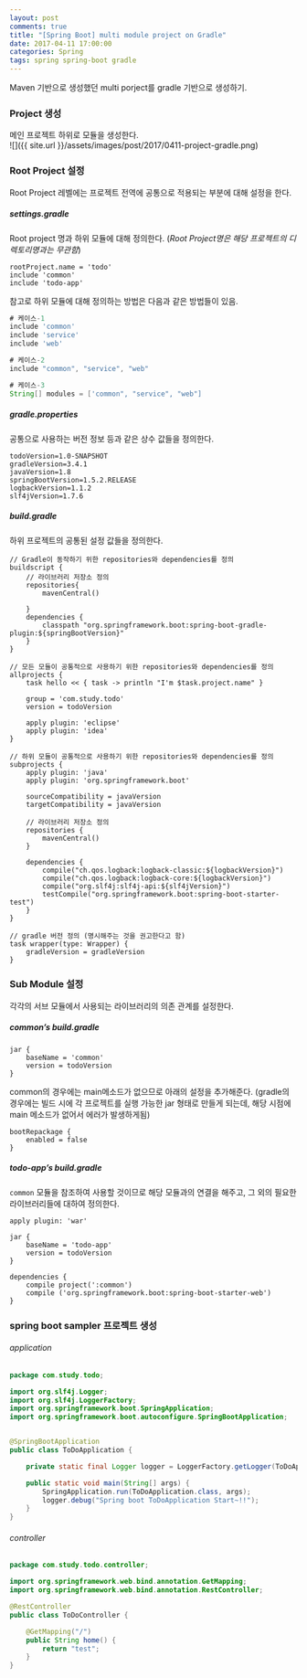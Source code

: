 ```yaml
---
layout: post
comments: true
title: "[Spring Boot] multi module project on Gradle"
date: 2017-04-11 17:00:00
categories: Spring
tags: spring spring-boot gradle
---
```


Maven 기반으로 생성했던 multi porject를 gradle 기반으로 생성하기.

### Project 생성
메인 프로젝트 하위로 모듈을 생성한다.<br/>
![]({{ site.url }}/assets/images/post/2017/0411-project-gradle.png)

### Root Project 설정
Root Project 레벨에는 프로젝트 전역에 공통으로 적용되는 부분에 대해 설정을 한다.

##### settings.gradle
Root project 명과 하위 모듈에 대해 정의한다. (_Root Project명은 해당 프로젝트의 디렉토리명과는 무관함_)
```
rootProject.name = 'todo'
include 'common'
include 'todo-app'
```

참고로 하위 모듈에 대해 정의하는 방법은 다음과 같은 방법들이 있음.
```gradle
# 케이스-1
include 'common'
include 'service'
include 'web'

# 케이스-2
include "common", "service", "web"

# 케이스-3
String[] modules = ['common", "service", "web"]
```

##### gradle.properties
공통으로 사용하는 버전 정보 등과 같은 상수 값들을 정의한다.
```
todoVersion=1.0-SNAPSHOT
gradleVersion=3.4.1
javaVersion=1.8
springBootVersion=1.5.2.RELEASE
logbackVersion=1.1.2
slf4jVersion=1.7.6
```

##### build.gradle
하위 프로젝트의 공통된 설정 값들을 정의한다.
```
// Gradle이 동작하기 위한 repositories와 dependencies를 정의
buildscript {
    // 라이브러리 저장소 정의
    repositories{
        mavenCentral()

    }
    dependencies {
        classpath "org.springframework.boot:spring-boot-gradle-plugin:${springBootVersion}"
    }
}

// 모든 모듈이 공통적으로 사용하기 위한 repositories와 dependencies를 정의
allprojects {
    task hello << { task -> println "I'm $task.project.name" }

    group = 'com.study.todo'
    version = todoVersion

    apply plugin: 'eclipse'
    apply plugin: 'idea'
}

// 하위 모듈이 공통적으로 사용하기 위한 repositories와 dependencies를 정의
subprojects {
    apply plugin: 'java'
    apply plugin: 'org.springframework.boot'

    sourceCompatibility = javaVersion
    targetCompatibility = javaVersion

    // 라이브러리 저장소 정의
    repositories {
        mavenCentral()
    }

    dependencies {
        compile("ch.qos.logback:logback-classic:${logbackVersion}")
        compile("ch.qos.logback:logback-core:${logbackVersion}")
        compile("org.slf4j:slf4j-api:${slf4jVersion}")
        testCompile("org.springframework.boot:spring-boot-starter-test")
    }
}

// gradle 버전 정의 (명시해주는 것을 권고한다고 함)
task wrapper(type: Wrapper) {
    gradleVersion = gradleVersion
}
```

### Sub Module 설정
각각의 서브 모듈에서 사용되는 라이브러리의 의존 관계를 설정한다.

##### common’s build.gradle
```
jar {
    baseName = 'common'
    version = todoVersion
}
```

common의 경우에는 main메소드가 없으므로 아래의 설정을 추가해준다.
(gradle의 경우에는 빌드 시에 각 프로젝트를 실행 가능한 jar 형태로 만들게 되는데, 해당 시점에 main 메소드가 없어서 에러가 발생하게됨)
```
bootRepackage {
    enabled = false
}
```

##### todo-app’s build.gradle
`common` 모듈을 참조하여 사용할 것이므로 해당 모듈과의 연결을 해주고, 그 외의 필요한 라이브러리들에 대하여 정의한다.
```
apply plugin: 'war'

jar {
    baseName = 'todo-app'
    version = todoVersion
}

dependencies {
    compile project(':common')
    compile ('org.springframework.boot:spring-boot-starter-web')
}
```

### spring boot sampler 프로젝트 생성
###### application
```java
package com.study.todo;

import org.slf4j.Logger;
import org.slf4j.LoggerFactory;
import org.springframework.boot.SpringApplication;
import org.springframework.boot.autoconfigure.SpringBootApplication;


@SpringBootApplication
public class ToDoApplication {

    private static final Logger logger = LoggerFactory.getLogger(ToDoApplication.class);

    public static void main(String[] args) {
        SpringApplication.run(ToDoApplication.class, args);
        logger.debug("Spring boot ToDoApplication Start~!!");
    }
}
```

###### controller
```java
package com.study.todo.controller;

import org.springframework.web.bind.annotation.GetMapping;
import org.springframework.web.bind.annotation.RestController;

@RestController
public class ToDoController {

    @GetMapping("/")
    public String home() {
        return "test";
    }
}
```

